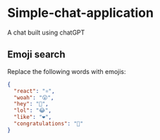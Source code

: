 # Simple-chat-application
A chat built using chatGPT
## Emoji search

Replace the following words with emojis:

```json
{
  "react": "⚛️",
  "woah": "😮",
  "hey": "👋",
  "lol": "😂",
  "like": "❤️",
  "congratulations": "🎉"
}
```
